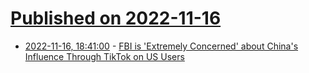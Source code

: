 # [Published on 2022-11-16](index.md)

* [2022-11-16, 18:41:00](https://news.slashdot.org/story/22/11/16/1754238/fbi-is-extremely-concerned-about-chinas-influence-through-tiktok-on-us-users?utm_source=rss1.0mainlinkanon&utm_medium=feed) - [FBI is 'Extremely Concerned' about China's Influence Through TikTok on US Users](https://news.slashdot.org/story/22/11/16/1754238/fbi-is-extremely-concerned-about-chinas-influence-through-tiktok-on-us-users?utm_source=rss1.0mainlinkanon&utm_medium=feed)
